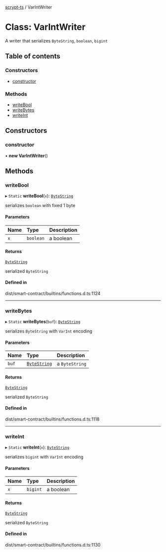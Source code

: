[scrypt-ts](../README.md) / VarIntWriter

# Class: VarIntWriter

A writer that serializes `ByteString`, `boolean`, `bigint`

## Table of contents

### Constructors

- [constructor](VarIntWriter.md#constructor)

### Methods

- [writeBool](VarIntWriter.md#writebool)
- [writeBytes](VarIntWriter.md#writebytes)
- [writeInt](VarIntWriter.md#writeint)

## Constructors

### constructor

• **new VarIntWriter**()

## Methods

### writeBool

▸ `Static` **writeBool**(`x`): [`ByteString`](../README.md#bytestring)

serializes `boolean` with fixed 1 byte

#### Parameters

| Name | Type | Description |
| :------ | :------ | :------ |
| `x` | `boolean` | a boolean |

#### Returns

[`ByteString`](../README.md#bytestring)

serialized `ByteString`

#### Defined in

dist/smart-contract/builtins/functions.d.ts:1124

___

### writeBytes

▸ `Static` **writeBytes**(`buf`): [`ByteString`](../README.md#bytestring)

serializes `ByteString` with `VarInt` encoding

#### Parameters

| Name | Type | Description |
| :------ | :------ | :------ |
| `buf` | [`ByteString`](../README.md#bytestring) | a `ByteString` |

#### Returns

[`ByteString`](../README.md#bytestring)

serialized `ByteString`

#### Defined in

dist/smart-contract/builtins/functions.d.ts:1118

___

### writeInt

▸ `Static` **writeInt**(`x`): [`ByteString`](../README.md#bytestring)

serializes `bigint` with `VarInt` encoding

#### Parameters

| Name | Type | Description |
| :------ | :------ | :------ |
| `x` | `bigint` | a boolean |

#### Returns

[`ByteString`](../README.md#bytestring)

serialized `ByteString`

#### Defined in

dist/smart-contract/builtins/functions.d.ts:1130
